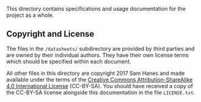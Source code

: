 
This directory contains specifications and usage documentation for the
project as a whole.

## Copyright and License

The files in the `/datasheets/` subdirectory are provided by third
parties and are owned by their individual authors. They have their
own license terms which should be specified within each document.

All other files in this directory are copyright 2017 Sam Hanes and
made available under the terms of the
[Creative Commons Attribution-ShareAlike 4.0 International License][CC]
(CC-BY-SA). You should have received a copy of the CC-BY-SA license
alongside this documentation in the file `LICENSE.txt`.

[CC]: https://creativecommons.org/licenses/by-sa/4.0/
